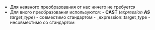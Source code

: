 - Для неявного преобразования от нас ничего не требуется
- Для вного преобразования используются: 
		- **CAST** (_expression **AS** target_type_) - совместимо стандартом
		- _expression::target_type - несовместимо со стандартом

